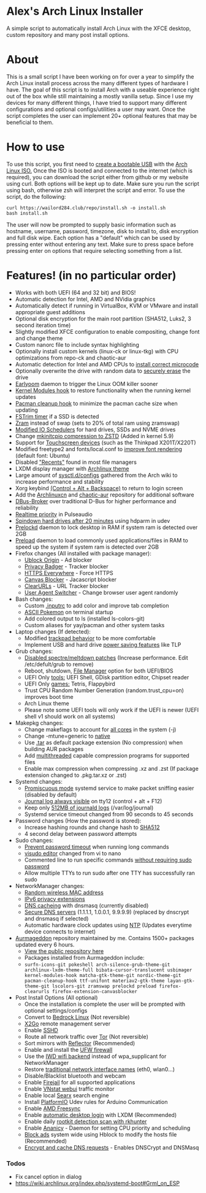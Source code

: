 # Alex's Arch Linux Installer
A simple script to automatically install Arch Linux with the XFCE desktop, custom repository and many post install options.

# About
This is a small script I have been working on for over a year to simplify the Arch Linux install process across the many different types of hardware I have. The goal of this script is to install Arch with a useable experience right out of the box while still maintaining a mostly vanilla setup. Since I use my devices for many different things, I have tried to support many different configurations and optional configs/utilities a user may want. Once the script completes the user can implement 20+ optional features that may be beneficial to them.

# How to use
To use this script, you first need to [create a bootable USB](https://www.howtogeek.com/howto/linux/create-a-bootable-ubuntu-usb-flash-drive-the-easy-way/) with the [Arch Linux ISO.](https://archlinux.org/download/) Once the ISO is booted and connected to the internet (which is required), you can download the script either from github or my website using curl. Both options will be kept up to date. Make sure you run the script using bash, otherwise zsh will interpret the script and error.
To use the script, do the following:
```
curl https://wailord284.club/repo/install.sh -o install.sh
bash install.sh
```
The user will now be prompted to supply basic information such as hostname, username, password, timezone, disk to install to, disk encryption and full disk wipe. Each option has a "default" which can be used by pressing enter without entering any text. Make sure to press space before pressing enter on options that require selecting something from a list.
# Features! (in no particular order)
- Works with both UEFI (64 and 32 bit) and BIOS!
- Automatic detection for Intel, AMD and NVidia graphics
- Automatically detect if running in VirtualBox, KVM or VMware and install appropriate guest additions
- Optional disk encryption for the main root partition (SHA512, Luks2, 3 second iteration time)
- Slightly modified XFCE configuration to enable compositing, change font and change theme
- Custom nanorc file to include syntax highlighting
- Optionally install custom kernels (linux-ck or linux-tkg) with CPU optimizations from repo-ck and chaotic-aur
- Automatic detection for Intel and AMD CPUs to [install correct microcode](https://wiki.archlinux.org/index.php/Microcode#Installation)
- Optionally overwrite the drive with random data to [securely erase](https://wiki.archlinux.org/index.php/Securely_wipe_disk#shred) the drive
- [Earlyoom](https://github.com/rfjakob/earlyoom) daemon to trigger the Linux OOM killer sooner
- [Kernel Modules hook](https://github.com/saber-nyan/kernel-modules-hook) to restore functionality when the running kernel updates
- [Pacman cleanup hook](https://aur.archlinux.org/packages/pacman-cleanup-hook/) to minimize the pacman cache size when updating
- [FSTrim timer](https://wiki.archlinux.org/index.php/Solid_state_drive#Periodic_TRIM) if a SSD is detected
- [Zram](https://aur.archlinux.org/packages/zramswap/) instead of swap (sets to 20% of total ram using zramswap)
- [Modified IO Schedulers](https://wiki.archlinux.org/index.php/Improving_performance#Changing_I/O_scheduler) for hard drives, SSDs and NVME drives
- Change [mkinitcpio compression to ZSTD](https://wiki.archlinux.org/index.php/Mkinitcpio#COMPRESSION) (Added in kernel 5.9)
- Support for [Touchscreen devices](https://github.com/wailord284/Arch-Linux-Installer/blob/master/configs/xorg/72-wacom-options.conf) (such as the Thinkpad X201T/X220T)
- Modified freetype2 and fonts/local.conf to [improve font rendering](https://github.com/wailord284/Arch-Linux-Installer/blob/master/configs/fonts/local.conf) (default font: Ubuntu)
- Disabled ["Recents"](https://alexcabal.com/disabling-gnomes-recently-used-file-list-the-better-way) found in most file managers
- LXDM display manager with [Archlinux theme](https://aur.archlinux.org/packages/archlinux-lxdm-theme/)
- Large amount of [sysctl.d/configs](https://wiki.archlinux.org/index.php/Sysctl#Improving_performance) gathered from the Arch wiki to increase performance and stability
- Xorg keybind [(Control + Alt + Backspace)](https://github.com/wailord284/Arch-Linux-Installer/blob/master/configs/xorg/90-zap.conf) to return to login screen
- Add the [Archlinuxcn](https://wiki.archlinux.org/index.php/Unofficial_user_repositories#archlinuxcn) and [chaotic-aur](https://wiki.archlinux.org/index.php/Unofficial_user_repositories#chaotic-aur) repository for additional software
- [DBus-Broker](https://wiki.archlinux.org/index.php/D-Bus#dbus-broker) over traditional D-Bus for higher performance and reliability
- [Realtime priority](https://wiki.archlinux.org/index.php/Gaming#Enabling_realtime_priority_and_negative_nice_level) in Pulseaudio
- [Spindown hard drives after 20 minutes](https://wiki.archlinux.org/index.php/Hdparm#Power_management_configuration) using hdparm in udev
- [Prelockd](https://github.com/hakavlad/prelockd) daemon to lock desktop in RAM if system ram is detected over 2GB
- [Preload](https://wiki.archlinux.org/index.php/Preload#Preload) daemon to load commonly used applications/files in RAM to speed up the system if system ram is detected over 2GB
- Firefox changes (All installed with package manager):
    * [Ublock Origin](https://ublockorigin.com/) - Ad blocker
    * [Privacy Badger](https://privacybadger.org/) - Tracker blocker
    * [HTTPS Everywhere](https://www.eff.org/https-everywhere) - Force HTTPS
    * [Canvas Blocker](https://addons.mozilla.org/en-US/firefox/addon/canvasblocker/) - Jacascript blocker
    * [ClearURLs](https://addons.mozilla.org/en-US/firefox/addon/clearurls/) - URL Tracker blocker
    * [User Agent Switcher](https://addons.mozilla.org/en-US/firefox/addon/uaswitcher/?utm_source=gitlab) - Change browser user agent randomly
- Bash changes:
    * Custom [.inputrc](https://wiki.archlinux.org/index.php/Readline#Faster_completion) to add color and improve tab completion
    * [ASCII Pokemon](https://aur.archlinux.org/packages/pokeshell/) on terminal startup
    * Add colored output to ls (installed ls-colors-git)
    * Custom aliases for yay/pacman and other system tasks
- Laptop changes (If detected):
    * Modified [trackpad behavior](https://github.com/wailord284/Arch-Linux-Installer/blob/master/configs/xorg/70-synaptics.conf) to be more comfortable
    * Implement USB and hard drive [power saving features](https://wiki.archlinux.org/index.php/Power_management#Power_saving) like TLP
- Grub changes:
    * [Disabled spectre/meltdown patches](https://make-linux-fast-again.com/) (Increase performance. Edit /etc/defult/grub to remove)
    * Reboot, shutdown, [File Manager](https://github.com/a1ive/grub2-filemanager) option for both UEFI/BIOS
    * UEFI Only [tools:](https://github.com/wailord284/Arch-Linux-Installer/tree/master/configs/grub/tools) UEFI Shell, GDisk partition editor, Chipset reader
    * UEFI Only [games:](https://github.com/wailord284/Arch-Linux-Installer/tree/master/configs/grub/games) Tetris, Flappybird
    * Trust CPU Random Number Generation (random.trust_cpu=on) improves boot time
    * Arch Linux theme
    * Please note some UEFI tools will only work if the UEFI is newer (UEFI shell v1 should work on all systems)
- Makepkg changes:
    * Change makeflags to account for [all cores](https://github.com/wailord284/Arch-Linux-Installer/blob/master/install.sh#L648) in the system (-j)
    * Change -mtune=generic to [native](https://wiki.archlinux.org/index.php/Makepkg#Building_optimized_binaries)
    * Use [.tar](https://wiki.archlinux.org/index.php/Makepkg#Use_other_compression_algorithms) as default package extension (No compression) when building AUR packages
    * Add [multithreaded](https://wiki.archlinux.org/index.php/Makepkg#Parallel_compilation) capable compression programs for supported files
    * Enable max compression when compressing .xz and .zst (If package extension changed to .pkg.tar.xz or .zst)
- Systemd changes:
    * [Promiscuous mode](https://wiki.archlinux.org/index.php/Network_configuration#Promiscuous_mode) systemd service to make packet sniffing easier (disabled by default)
    * [Journal log always visible](https://wiki.archlinux.org/index.php/Systemd/Journal#Forward_journald_to_/dev/tty12) on tty12 (control + alt + F12)
    * Keep only [512MB of journald logs](https://wiki.archlinux.org/index.php/Systemd/Journal#Journal_size_limit) (/var/log/journal)
    * Systemd service timeout changed from 90 seconds to 45 seconds
- Password changes (How the password is stored):
    * Increase hashing rounds and change hash to [SHA512](https://wiki.archlinux.org/index.php/Security#User_setup)
    * 4 second delay between password attempts
- Sudo changes:
    * [Prevent password timeout](https://wiki.archlinux.org/index.php/Sudo#Disable_password_prompt_timeout) when running long commands
    * [visudo editor](https://wiki.archlinux.org/index.php/Sudo#Using_visudo) changed from vi to nano
    * Commented line to run specific commands [without requiring sudo password](https://github.com/wailord284/Arch-Linux-Installer/blob/master/install.sh#L637)
    * Allow multiple TTYs to run sudo after one TTY has successfully ran sudo
- NetworkManager changes:
    * [Random wireless MAC address](https://wiki.archlinux.org/index.php/NetworkManager#Configuring_MAC_address_randomization)
    * [IPv6 privacy extensions](https://wiki.archlinux.org/index.php/NetworkManager#Enable_IPv6_Privacy_Extensions)
    * [DNS cacheing](https://wiki.archlinux.org/index.php/NetworkManager#DNS_caching_and_conditional_forwarding) with dnsmasq (currently disabled)
    * [Secure DNS servers](https://wiki.archlinux.org/index.php/NetworkManager#Setting_custom_global_DNS_servers) (1.1.1.1, 1.0.0.1, 9.9.9.9) (replaced by dnscrypt and dnsmasq if selected)
    * Automatic hardware clock updates using [NTP](https://github.com/wailord284/Arch-Linux-Installer/blob/master/configs/networkmanager/hwclock.conf) (Updates everytime device connects to internet)
- [Aurmageddon](https://wailord284.club/) repository maintained by me. Contains 1500+ packages updated every 6 hours.
    * [View the public repository here](https://wailord284.club/repo/aurmageddon/x86_64/)
    * Packages installed from Aurmageddon include:
    * ```surfn-icons-git pokeshell arch-silence-grub-theme-git archlinux-lxdm-theme-full bibata-cursor-translucent usbimager kernel-modules-hook matcha-gtk-theme-git nordic-theme-git pacman-cleanup-hook ttf-unifont materiav2-gtk-theme layan-gtk-theme-git lscolors-git zramswap prelockd preload firefox-clearurls firefox-extension-canvasblocker```
- Post Install Options (All optional)
    * Once the installation is complete the user will be prompted with optional settings/configs
    * Convert to [Bedrock Linux](https://bedrocklinux.org/) (Not reversible)
    * [X2Go](https://wiki.archlinux.org/index.php/X2Go#Server_side) remote management server
    * Enable [SSHD](https://wiki.archlinux.org/index.php/OpenSSH#Server_usage)
    * Route all network traffic over [Tor](https://wiki.archlinux.org/index.php/Tor) (Not reversible)
    * Sort mirrors with [Reflector](https://wiki.archlinux.org/index.php/Reflector) (Recommended)
    * Enable and install the [UFW firewall](https://wiki.archlinux.org/index.php/Uncomplicated_Firewall)
    * Use the [IWD wifi backend](https://wiki.archlinux.org/index.php/NetworkManager#Using_iwd_as_the_Wi-Fi_backend) instead of wpa_supplicant for NetworkManager
    * Restore [traditional network interface names](https://wiki.archlinux.org/index.php/Network_configuration#Revert_to_traditional_interface_names) (eth0, wlan0...)
    * Disable/Blacklist bluetooth and webcam
    * Enable [Firejail](https://wiki.archlinux.org/index.php/Firejail) for all supported applications
    * Enable [VNstat webui](https://www.tecmint.com/vnstat-php-frontend-for-monitoring-network-bandwidth/) traffic monitor
    * Enable local [Searx](https://github.com/searx/searx) search engine
    * Install [PlatformIO](https://docs.platformio.org/en/latest/faq.html#platformio-udev-rules) Udev rules for Arduino Communication
    * Enable [AMD Freesync](https://wiki.archlinux.org/index.php/Variable_refresh_rate)
    * Enable [automatic desktop login](https://wiki.archlinux.org/index.php/LXDM#Autologin) with LXDM (Recommended)
    * Enable daily [rootkit detection scan with rkhunter](https://donatoroque.wordpress.com/2017/08/13/setting-up-rkhunter-using-systemd/)
    * Enable [Ananicy](https://github.com/Nefelim4ag/Ananicy) - Daemon for setting CPU priority and scheduling
    * [Block ads](https://github.com/hectorm/hblock) system wide using Hblock to modify the hosts file (Recommended)
    * [Encrypt and cache DNS requests](https://wiki.archlinux.org/index.php/Dnscrypt-proxy) - Enables DNSCrypt and DNSMasq

### Todos
 - Fix cancel option in dialog
 - https://wiki.archlinux.org/index.php/systemd-boot#Grml_on_ESP
